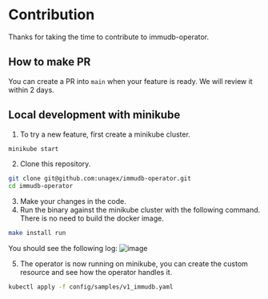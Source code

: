# Contribution

Thanks for taking the time to contribute to immudb-operator.

## How to make PR

You can create a PR into `main` when your feature is ready. We will review it within 2 days.

## Local development with minikube

1. To try a new feature, first create a minikube cluster.
```bash
minikube start
```
2. Clone this repository.
```bash
git clone git@github.com:unagex/immudb-operator.git
cd immudb-operator
```
3. Make your changes in the code.
4. Run the binary against the minikube cluster with the following command. There is no need to build the docker image.
```bash
make install run
```
You should see the following log:
![image](./local-dev.png)

5. The operator is now running on minikube, you can create the custom resource and see how the operator handles it.
```bash
kubectl apply -f config/samples/v1_immudb.yaml
```